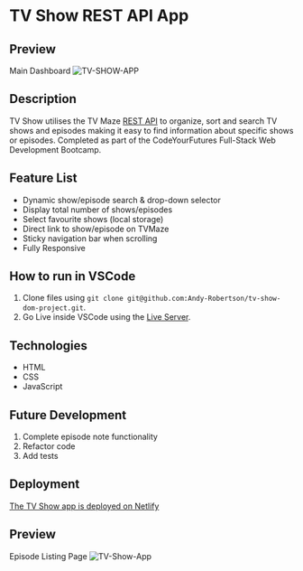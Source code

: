# TV Show REST API App

## Preview

Main Dashboard
![TV-SHOW-APP](https://i.ibb.co/pwCFmNW/tvshow.png)

## Description

TV Show utilises the TV Maze [REST API](https://www.tvmaze.com) to organize, sort and search TV shows and episodes making it easy to find information about specific shows or episodes. Completed as part of the CodeYourFutures Full-Stack Web Development Bootcamp.

## Feature List
- Dynamic show/episode search & drop-down selector
- Display total number of shows/episodes
- Select favourite shows (local storage)
- Direct link to show/episode on TVMaze
- Sticky navigation bar when scrolling
- Fully Responsive

## How to run in VSCode

1. Clone files using `git clone git@github.com:Andy-Robertson/tv-show-dom-project.git`.
2. Go Live inside VSCode using the [Live Server](https://github.com/ritwickdey/vscode-live-server-plus-plus).

## Technologies

- HTML
- CSS
- JavaScript

## Future Development

1. Complete episode note functionality
2. Refactor code
3. Add tests

## Deployment

[The TV Show app is deployed on Netlify](https://cyf-andy-robertson-tv.netlify.app/)

## Preview

Episode Listing Page
![TV-Show-App](https://andy-robertson.dev/static/media/tvshow.5958eda5.png)


